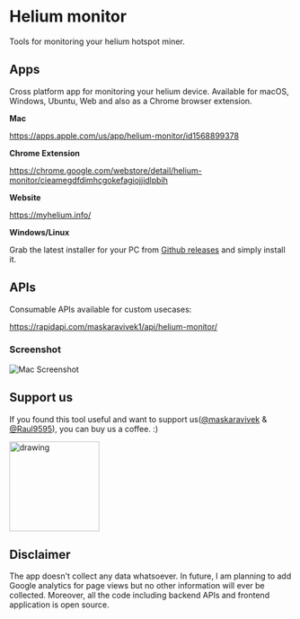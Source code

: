 # Helium monitor

Tools for monitoring your helium hotspot miner. 

## Apps

Cross platform app for monitoring your helium device. Available for macOS, Windows, Ubuntu, Web and also as a Chrome browser extension. 

**Mac** 

https://apps.apple.com/us/app/helium-monitor/id1568899378

**Chrome Extension**

https://chrome.google.com/webstore/detail/helium-monitor/cieamegdfdimhcgokefagiojjidlpbih

**Website**

https://myhelium.info/

**Windows/Linux**

Grab the latest installer for your PC from [Github releases](https://github.com/maskaravivek/helium-monitor/releases/) and simply install it. 

## APIs

Consumable APIs available for custom usecases: 

https://rapidapi.com/maskaravivek1/api/helium-monitor/

### Screenshot

![Mac Screenshot](screenshots/mac.png)

## Support us

If you found this tool useful and want to support us([@maskaravivek](https://github.com/maskaravivek/) & [@Raul9595](https://github.com/Raul9595)), you can buy us a coffee. :)

[<img src="menu-bar-app/assets/bmc-yellow.png" alt="drawing" width="160"/>](https://www.buymeacoffee.com/maskara)
## Disclaimer

The app doesn't collect any data whatsoever. In future, I am planning to add Google analytics for page views but no other information will ever be collected. Moreover, all the code including backend APIs and frontend application is open source. 
